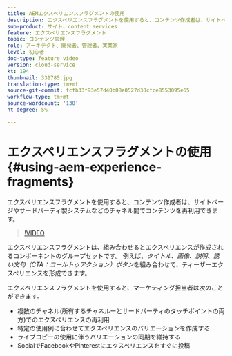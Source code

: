 ```yaml
---
title: AEMエクスペリエンスフラグメントの使用
description: エクスペリエンスフラグメントを使用すると、コンテンツ作成者は、サイトページやサードパーティ製システムなどのチャネル間でコンテンツを再利用できます。
sub-product: サイト、content services
feature: エクスペリエンスフラグメント
topic: コンテンツ管理
role: アーキテクト、開発者、管理者、実業家
level: 初心者
doc-type: feature video
version: cloud-service
kt: 194
thumbnail: 331785.jpg
translation-type: tm+mt
source-git-commit: fcfb33f93e57d40b08e0527d38cfce8553095e65
workflow-type: tm+mt
source-wordcount: '130'
ht-degree: 5%

---
```



# エクスペリエンスフラグメントの使用 {#using-aem-experience-fragments}

エクスペリエンスフラグメントを使用すると、コンテンツ作成者は、サイトページやサードパーティ製システムなどのチャネル間でコンテンツを再利用できます。

>[!VIDEO](https://video.tv.adobe.com/v/331785/?quality=12&learn=on)

エクスペリエンスフラグメントは、組み合わせるとエクスペリエンスが作成されるコンポーネントのグループセットです。 例えば、*タイトル*、*画像*、*説明*、*誘い文句（CTA：コールトゥアクション）ボタン*&#x200B;を組み合わせて、ティーザーエクスペリエンスを形成できます。

エクスペリエンスフラグメントを使用すると、マーケティング担当者は次のことができます。

* 複数のチャネル(所有するチャネルーとサードパーティのタッチポイントの両方)でのエクスペリエンスの再利用
* 特定の使用例に合わせてエクスペリエンスのバリエーションを作成する
* ライブコピーの使用に伴うバリエーションの同期を維持する
* SocialでFacebookやPinterestにエクスペリエンスをすぐに投稿
